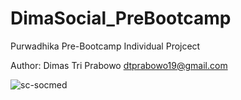 # DimaSocial_PreBootcamp
Purwadhika Pre-Bootcamp Individual Projcect

Author:
Dimas Tri Prabowo
dtprabowo19@gmail.com


![sc-socmed](https://user-images.githubusercontent.com/98381997/187363045-c95e9a38-7a01-4e0d-a396-8967435dc1d9.jpg)
